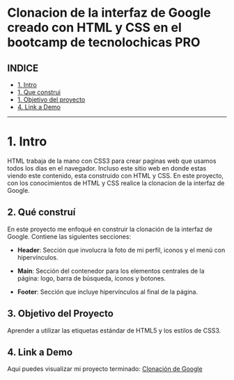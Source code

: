 # Clonacion de la interfaz de Google creado con HTML y CSS en el bootcamp de tecnolochicas PRO
## **INDICE**
* [1. Intro](#)
* [1. Que construi](#)
* [1. Objetivo del proyecto](#)
* [4. Link a Demo](#)

---
# 1. Intro

HTML trabaja de la mano con CSS3 para crear paginas web que usamos todos los dias en el navegador. Incluso este sitio web en donde estas viendo este contenido, esta construido con HTML y CSS. En este proyecto, con los conocimientos de HTML y CSS realice la clonacion de la interfaz de Google.

## 2. Qué construí

En este proyecto me enfoqué en construir la clonación de la interfaz de Google. Contiene las siguientes secciones:

* **Header**: Sección que involucra la foto de mi perfil, iconos y el menú con hipervínculos.

* **Main**: Sección del contenedor para los elementos centrales de la página: logo, barra de búsqueda, iconos y botones.

* **Footer**: Sección que incluye hipervínculos al final de la página.

## 3. Objetivo del Proyecto
Aprender a utilizar las etiquetas estándar de HTML5 y los estilos de CSS3.

## 4. Link a Demo
Aquí puedes visualizar mi proyecto terminado: [Clonación de Google](https://certified-manatee-lover7d546.netlify.app/)
